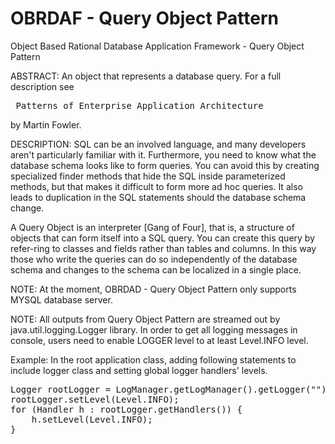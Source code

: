 # OBRDAF - Query Object Pattern
Object Based Rational Database Application Framework - Query Object Pattern

ABSTRACT:
An object that represents a database query.
For a full description see <pre> Patterns of Enterprise Application Architecture </pre> by Martin Fowler.

DESCRIPTION:
SQL can be an involved language, and many developers aren't particularly familiar with it. Furthermore, you need to know what the database schema looks like to form queries. You can avoid this by creating specialized finder methods that hide the SQL inside parameterized methods, but that makes it difficult to form more ad hoc queries. It also leads to duplication in the SQL statements should the database schema change.

A Query Object is an interpreter [Gang of Four], that is, a structure of objects that can form itself into a SQL query. You can create this query by refer-ring to classes and fields rather than tables and columns. In this way those who write the queries can do so independently of the database schema and changes to the schema can be localized in a single place.

NOTE:
At the moment, OBRDAD - Query Object Pattern only supports MYSQL database server.

NOTE: 
All outputs from Query Object Pattern are streamed out by java.util.logging.Logger library. 
In order to get all logging messages in console, users need to enable LOGGER level to at least Level.INFO level.

Example: 
In the root application class, adding following statements to include logger class and setting global logger handlers'
levels.

<pre>
Logger rootLogger = LogManager.getLogManager().getLogger("");
rootLogger.setLevel(Level.INFO);
for (Handler h : rootLogger.getHandlers()) {
    h.setLevel(Level.INFO);
}
</pre>